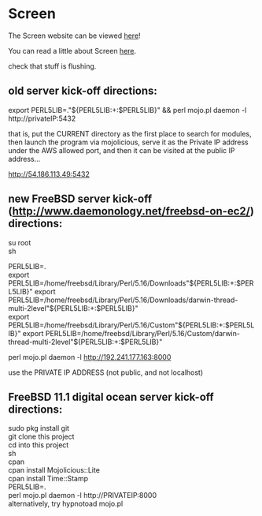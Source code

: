 Screen
=========

The Screen website can be viewed [here](http://learnnation.org/screen.html)!

You can read a little about Screen [here](http://learnnation.org/screen-about).



check that stuff is flushing.



old server kick-off directions:
--------------------------------------

export PERL5LIB=."${PERL5LIB:+:$PERL5LIB}" && perl mojo.pl daemon -l http://privateIP:5432

that is, put the CURRENT directory as the first place to search for modules, then launch the program via mojolicious, serve it as the Private IP address under the AWS allowed port, and then it can be visited at the public IP address...

http://54.186.113.49:5432




new FreeBSD server kick-off (http://www.daemonology.net/freebsd-on-ec2/) directions:
----------------------------------------------------------------

su root  
sh

PERL5LIB=.  
export PERL5LIB=/home/freebsd/Library/Perl/5.16/Downloads"${PERL5LIB:+:$PERL5LIB}"  
export PERL5LIB=/home/freebsd/Library/Perl/5.16/Downloads/darwin-thread-multi-2level"${PERL5LIB:+:$PERL5LIB}"  
export PERL5LIB=/home/freebsd/Library/Perl/5.16/Custom"${PERL5LIB:+:$PERL5LIB}"  
export PERL5LIB=/home/freebsd/Library/Perl/5.16/Custom/darwin-thread-multi-2level"${PERL5LIB:+:$PERL5LIB}"  

perl mojo.pl daemon -l http://192.241.177.163:8000

use the PRIVATE IP ADDRESS (not public, and not localhost)



FreeBSD 11.1 digital ocean server kick-off directions:
---------------------------------------------------------

sudo pkg install git  
git clone this project  
cd into this project  
sh  
cpan  
cpan install Mojolicious::Lite  
cpan install Time::Stamp  
PERL5LIB=.  
perl mojo.pl daemon -l http://PRIVATEIP:8000  
alternatively, try hypnotoad mojo.pl


